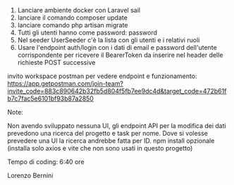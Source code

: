 
1. Lanciare ambiente docker con Laravel sail
2. lanciare il comando composer update
3. lanciare comando php artisan migrate
4. Tutti gli utenti hanno come password: password
5. Nel seeder UserSeeder c'è la lista con gli utenti e i relativi ruoli
6. Usare l'endpoint auth/login con i dati di email e password dell'utente corrispondente per ricevere il BearerToken da inserire nel header delle richieste POST successive

invito workspace postman per vedere endpoint e funzionamento:
https://app.getpostman.com/join-team?invite_code=883c890642b32fb5d804f5fb7ee9dc4d&target_code=472b61fb7c7fac5e6101bf93b87a2850




Note:

Non avendo sviluppato nessuna UI, gli endpoint API per la modifica dei dati prevedono una ricerca del progetto e task per nome. Dove si volesse prevedere una UI la ricerca andrebbe fatta per ID.
npm install opzionale (installa solo axios e vite che non sono usati in questo progetto)

Tempo di coding: 6:40 ore

Lorenzo Bernini
